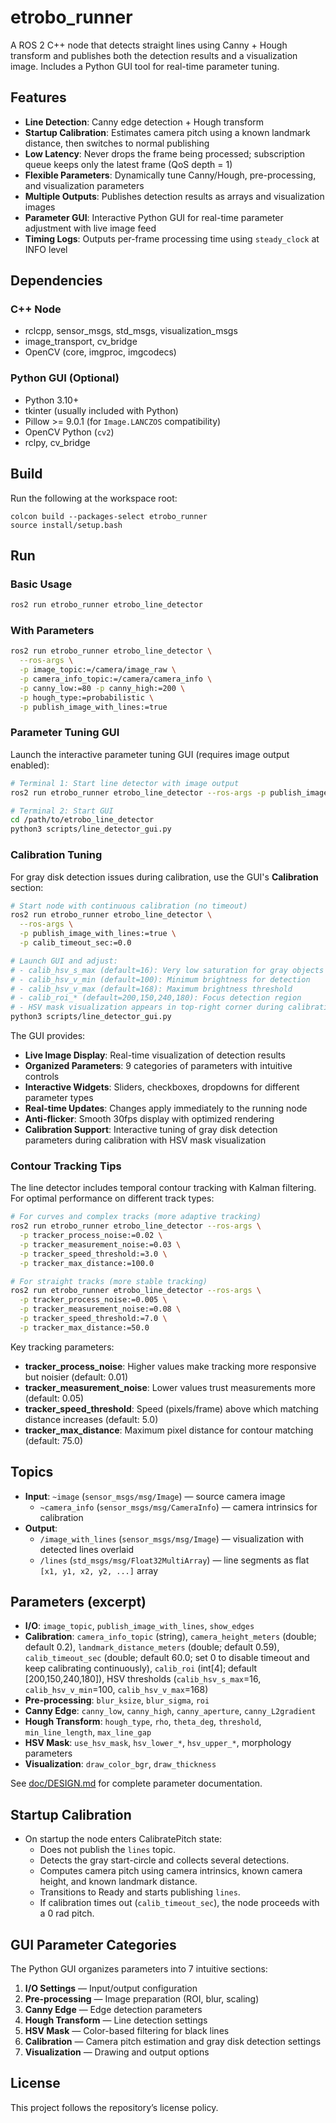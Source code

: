 # etrobo_runner

A ROS 2 C++ node that detects straight lines using Canny + Hough transform and publishes both the detection results and a visualization image. Includes a Python GUI tool for real-time parameter tuning.

## Features
- **Line Detection**: Canny edge detection + Hough transform
- **Startup Calibration**: Estimates camera pitch using a known landmark distance, then switches to normal publishing
- **Low Latency**: Never drops the frame being processed; subscription queue keeps only the latest frame (QoS depth = 1)
- **Flexible Parameters**: Dynamically tune Canny/Hough, pre-processing, and visualization parameters
- **Multiple Outputs**: Publishes detection results as arrays and visualization images
- **Parameter GUI**: Interactive Python GUI for real-time parameter adjustment with live image feed
- **Timing Logs**: Outputs per-frame processing time using `steady_clock` at INFO level

## Dependencies

### C++ Node
- rclcpp, sensor_msgs, std_msgs, visualization_msgs
- image_transport, cv_bridge
- OpenCV (core, imgproc, imgcodecs)

### Python GUI (Optional)
- Python 3.10+
- tkinter (usually included with Python)
- Pillow >= 9.0.1 (for `Image.LANCZOS` compatibility)
- OpenCV Python (`cv2`)
- rclpy, cv_bridge

## Build
Run the following at the workspace root:

```
colcon build --packages-select etrobo_runner
source install/setup.bash
```

## Run

### Basic Usage
```bash
ros2 run etrobo_runner etrobo_line_detector
```

### With Parameters
```bash
ros2 run etrobo_runner etrobo_line_detector \
  --ros-args \
  -p image_topic:=/camera/image_raw \
  -p camera_info_topic:=/camera/camera_info \
  -p canny_low:=80 -p canny_high:=200 \
  -p hough_type:=probabilistic \
  -p publish_image_with_lines:=true
```

### Parameter Tuning GUI
Launch the interactive parameter tuning GUI (requires image output enabled):

```bash
# Terminal 1: Start line detector with image output
ros2 run etrobo_runner etrobo_line_detector --ros-args -p publish_image_with_lines:=true

# Terminal 2: Start GUI
cd /path/to/etrobo_line_detector
python3 scripts/line_detector_gui.py
```

### Calibration Tuning
For gray disk detection issues during calibration, use the GUI's **Calibration** section:

```bash
# Start node with continuous calibration (no timeout)
ros2 run etrobo_runner etrobo_line_detector \
  --ros-args \
  -p publish_image_with_lines:=true \
  -p calib_timeout_sec:=0.0

# Launch GUI and adjust:
# - calib_hsv_s_max (default=16): Very low saturation for gray objects
# - calib_hsv_v_min (default=100): Minimum brightness for detection
# - calib_hsv_v_max (default=168): Maximum brightness threshold
# - calib_roi_* (default=200,150,240,180): Focus detection region
# - HSV mask visualization appears in top-right corner during calibration
python3 scripts/line_detector_gui.py
```

The GUI provides:
- **Live Image Display**: Real-time visualization of detection results
- **Organized Parameters**: 9 categories of parameters with intuitive controls
- **Interactive Widgets**: Sliders, checkboxes, dropdowns for different parameter types
- **Real-time Updates**: Changes apply immediately to the running node
- **Anti-flicker**: Smooth 30fps display with optimized rendering
- **Calibration Support**: Interactive tuning of gray disk detection parameters during calibration with HSV mask visualization

### Contour Tracking Tips

The line detector includes temporal contour tracking with Kalman filtering. For optimal performance on different track types:

```bash
# For curves and complex tracks (more adaptive tracking)
ros2 run etrobo_runner etrobo_line_detector --ros-args \
  -p tracker_process_noise:=0.02 \
  -p tracker_measurement_noise:=0.03 \
  -p tracker_speed_threshold:=3.0 \
  -p tracker_max_distance:=100.0

# For straight tracks (more stable tracking)
ros2 run etrobo_runner etrobo_line_detector --ros-args \
  -p tracker_process_noise:=0.005 \
  -p tracker_measurement_noise:=0.08 \
  -p tracker_speed_threshold:=7.0 \
  -p tracker_max_distance:=50.0
```

Key tracking parameters:
- **tracker_process_noise**: Higher values make tracking more responsive but noisier (default: 0.01)
- **tracker_measurement_noise**: Lower values trust measurements more (default: 0.05)
- **tracker_speed_threshold**: Speed (pixels/frame) above which matching distance increases (default: 5.0)
- **tracker_max_distance**: Maximum pixel distance for contour matching (default: 75.0)

## Topics
- **Input**: `~image` (`sensor_msgs/msg/Image`) — source camera image
  - `~camera_info` (`sensor_msgs/msg/CameraInfo`) — camera intrinsics for calibration
- **Output**:
  - `/image_with_lines` (`sensor_msgs/msg/Image`) — visualization with detected lines overlaid
  - `/lines` (`std_msgs/msg/Float32MultiArray`) — line segments as flat `[x1, y1, x2, y2, ...]` array  


## Parameters (excerpt)
- **I/O**: `image_topic`, `publish_image_with_lines`, `show_edges`
- **Calibration**: `camera_info_topic` (string), `camera_height_meters` (double; default 0.2), `landmark_distance_meters` (double; default 0.59), `calib_timeout_sec` (double; default 60.0; set 0 to disable timeout and keep calibrating continuously), `calib_roi` (int[4]; default [200,150,240,180]), HSV thresholds (`calib_hsv_s_max`=16, `calib_hsv_v_min`=100, `calib_hsv_v_max`=168)
- **Pre-processing**: `blur_ksize`, `blur_sigma`, `roi`
- **Canny Edge**: `canny_low`, `canny_high`, `canny_aperture`, `canny_L2gradient`
- **Hough Transform**: `hough_type`, `rho`, `theta_deg`, `threshold`, `min_line_length`, `max_line_gap`
- **HSV Mask**: `use_hsv_mask`, `hsv_lower_*`, `hsv_upper_*`, morphology parameters
- **Visualization**: `draw_color_bgr`, `draw_thickness`

See [doc/DESIGN.md](doc/DESIGN.md) for complete parameter documentation.

## Startup Calibration
- On startup the node enters CalibratePitch state:
  - Does not publish the `lines` topic.
  - Detects the gray start-circle and collects several detections.
  - Computes camera pitch using camera intrinsics, known camera height, and known landmark distance.
  - Transitions to Ready and starts publishing `lines`.
  - If calibration times out (`calib_timeout_sec`), the node proceeds with a 0 rad pitch.

## GUI Parameter Categories
The Python GUI organizes parameters into 7 intuitive sections:
1. **I/O Settings** — Input/output configuration
2. **Pre-processing** — Image preparation (ROI, blur, scaling)
3. **Canny Edge** — Edge detection parameters
4. **Hough Transform** — Line detection settings
5. **HSV Mask** — Color-based filtering for black lines
6. **Calibration** — Camera pitch estimation and gray disk detection settings
7. **Visualization** — Drawing and output options

## License
This project follows the repository’s license policy.

